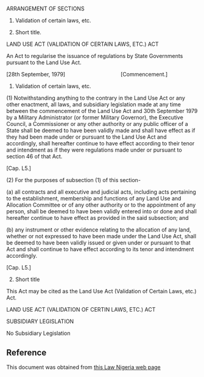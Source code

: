 # 

ARRANGEMENT OF SECTIONS

1. Validation of certain laws, etc.

2. Short title.

LAND USE ACT (VALIDATION OF CERTAIN LAWS, ETC.) ACT

An Act to regularise the issuance of regulations by State Governments pursuant to the Land Use Act.

[28th September, 1979]                                     [Commencement.]

1. Validation of certain laws, etc.

(1) Notwithstanding anything to the contrary in the Land Use Act or any other enactment, all laws, and subsidiary legislation made at any time between the commencement of the Land Use Act and 30th September 1979 by a Military Administrator (or former Military Governor), the Executive Council, a Commissioner or any other authority or any public officer of a State shall be deemed to have been validly made and shall have effect as if they had been made under or pursuant to the Land Use Act and accordingly, shall hereafter continue to have effect according to their tenor and intendment as if they were regulations made under or pursuant to section 46 of that Act.

[Cap. L5.]

(2) For the purposes of subsection (1) of this section-

(a) all contracts and all executive and judicial acts, including acts pertaining to the establishment, membership and functions of any Land Use and Allocation Committee or of any other authority or to the appointment of any person, shall be deemed to have been validly entered into or done and shall hereafter continue to have effect as provided in the said subsection; and

(b) any instrument or other evidence relating to the allocation of any land, whether or not expressed to have been made under the Land Use Act, shall be deemed to have been validly issued or given under or pursuant to that Act and shall continue to have effect according to its tenor and intendment accordingly.

[Cap. L5.]

2. Short title

This Act may be cited as the Land Use Act (Validation of Certain Laws, etc.) Act.

LAND USE ACT (VALIDATION OF CERTIN LAWS, ETC.) ACT

SUBSIDIARY LEGISLATION

No Subsidiary Legislation

## Reference

This document was obtained from [this Law Nigeria web page](http://www.lawnigeria.com/LFN/L/LAND-Use-Act%28Validation-of-Certain-Laws-Etc%29Act.php)
